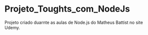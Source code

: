 # Projeto_Toughts_com_NodeJs
Projeto criado duarnte as aulas de Node.js do Matheus Battist no site Udemy.
